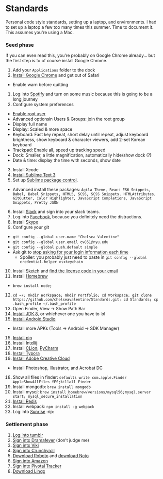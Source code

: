 # Standards
Personal code style standards, setting up a laptop, and environments. I had to set up a laptop a few too many times this summer. Time to document it. This assumes you're using a Mac.

### Seed phase

If you can even read this, you're probably on Google Chrome already... but the first step is to of course install Google Chrome.

1. Add your `Applications` folder to the dock
1. [Install Google Chrome](https://www.google.com/chrome/) and get out of Safari
  * Enable warn before quitting
1. Log into [Spotify](https://play.spotify.com/) and turn on some music because this is going to be a long journey
2. Configure system preferences
  * [Enable root user](https://support.apple.com/en-us/HT204012)
  * Advanced optionsin Users & Groups: join the root group
  * Display full name
  * Display: Scaled & more space
  * Keyboard: Fast key repeat, short delay until repeat, adjust keyboard brightness, show keyboard & character viewers, add 2-set Korean keyboard
  * Trackpad: Enable all, speed up tracking speed
  * Dock: Smaller, a little magnification, automatically hide/show dock (?)
  * Date & time: display the time with seconds, show date
3. Install Xcode
4. [Install Sublime Text 3](https://www.sublimetext.com/3)
5. Set up [Sublime package control](https://packagecontrol.io/installation).
  * Advanced install these packages: `Agila Theme, React ES6 Snippets, Babel, Babel Snippets, HTML5, SCSS, SCSS Snippets, HTMLAttributes, GitGutter, Color Highlighter, JavaScript Completions, JavaScript Snippets, Pretty JSON`
6. Install [Slack](https://slack.com/downloads) and sign into your slack teams.
7. Log into [Facebook](https://www.facebook.com/), because you definitely need the distractions.
8. Install [Skype](https://www.skype.com/en/)
9. Configure your git
  * `git config --global user.name "Chelsea Valentine"`
  * `git config --global user.email cv851@nyu.edu`
  * `git config --global push.default simple`
  * Ask git to [stop asking for your login information each time](https://help.github.com/articles/caching-your-github-password-in-git/)
    - Spoiler: you probably just need to paste in `git config --global credential.helper osxkeychain`
10. Install [Sketch](https://www.sketchapp.com/) and [find the license code in your email](https://inbox.google.com/search/sketch%20license%20thank%20you%20for%20buying%20sketch)
11. Install [Homebrew](http://brew.sh/)
  * `brew install node;`
12. `cd ~/; mkdir Workspace; mkdir Portfolio; cd Workspace; git clone https://github.com/chelseavalentine/Standards.git; cd Standards; cp .bash_profile ~/.bash_profile`
13. Open Finder, View -> Show Path Bar
14. [Install JDK 8](http://www.oracle.com/technetwork/java/javase/downloads/jdk8-downloads-2133151.html), or whichever one you have to lol
14. [Install Android Studio](https://developer.android.com/studio/index.html)
  * Install more APKs (Tools -> Android -> SDK Manager)
15. [Install pip](https://pip.pypa.io/en/stable/installing/)
15. [Install Intellij](https://www.jetbrains.com/idea/download/)
16. Install [CLion](https://www.jetbrains.com/clion/), [PyCharm](https://www.jetbrains.com/pycharm/)
16. [Install Typora](https://www.macupdate.com/app/mac/52992/typora)
17. [Install Adobe Creative Cloud](https://creative.adobe.com/products/download/creative-cloud)
  * Install Photoshop, Illustrator, and Acrobat DC
18. Show all files in finder: `defaults write com.apple.Finder AppleShowAllFiles YES;killall Finder`
19. Install mongodb: `brew install mongodb`
19. Install mysql: `brew install homebrew/versions/mysql56;mysql.server start; mysql_secure_installation`
20. [Install Redis](http://redis.io/download)
21. Install webpack: `npm install -g webpack`
22. Log into [Sunrise](https://calendar.sunrise.am/) :rip:


### Settlement phase

1. [Log into tumblr](https://www.tumblr.com/login)
2. [Sign into Dramafever](https://www.dramafever.com/) (don't judge me)
3. [Sign into Viki](https://www.viki.com/)
4. [Sign into Crunchyroll](http://www.crunchyroll.com/)
5. [Download Roboto](https://www.fontsquirrel.com/fonts/roboto) and [download Noto](https://www.fontsquirrel.com/fonts/noto-sans)
6. [Sign into Amazon](https://amazon.com)
7. [Sign into Pivotal Tracker](https://www.pivotaltracker.com/signin)
8. [Download Lingo](https://www.lingoapp.com/)
